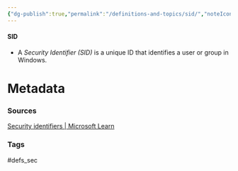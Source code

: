 ```yaml
---
{"dg-publish":true,"permalink":"/definitions-and-topics/sid/","noteIcon":""}
---
```


#### SID
- A *Security Identifier (SID)* is a unique ID that identifies a user or group in Windows.






# Metadata

### Sources
[Security identifiers | Microsoft Learn](https://learn.microsoft.com/en-us/windows-server/identity/ad-ds/manage/understand-security-identifiers)

### Tags
#defs_sec
